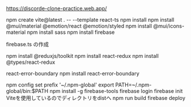 https://discorde-clone-practice.web.app/

npm create vite@latest . -- --template react-ts
npm install
npm install @mui/material @emotion/react @emotion/styled
npm install @mui/icons-material
npm install sass
npm install firebase

firebase.ts の作成

npm install @reduxjs/toolkit
npm install react-redux
npm install @types/react-redux

react-error-boundary
npm install react-error-boundary


npm config set prefix '~/.npm-global'
export PATH=~/.npm-global/bin:$PATH
npm install -g firebase-tools
firebase login
firebase init
Viteを使用しているのでディレクトリをdistへ
npm run build
firebase deploy
